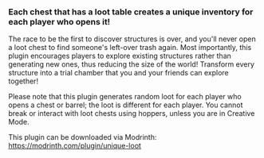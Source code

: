 ### Each chest that has a loot table creates a unique inventory for each player who opens it!
The race to be the first to discover structures is over, and you'll never open a loot chest to find someone's left-over trash again. Most importantly, this plugin encourages players to explore existing structures rather than generating new ones, thus reducing the size of the world! Transform every structure into a trial chamber that you and your friends can explore together!

Please note that this plugin generates random loot for each player who opens a chest or barrel; the loot is different for each player. You cannot break or interact with loot chests using hoppers, unless you are in Creative Mode.

This plugin can be downloaded via Modrinth: https://modrinth.com/plugin/unique-loot

